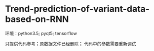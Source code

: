 # Trend-prediction-of-variant-data-based-on-RNN


环境：python3.5; pyqt5; tensorflow

只提供代码参考；原数据文件已经删除； 代码中的参数需要重新调试
